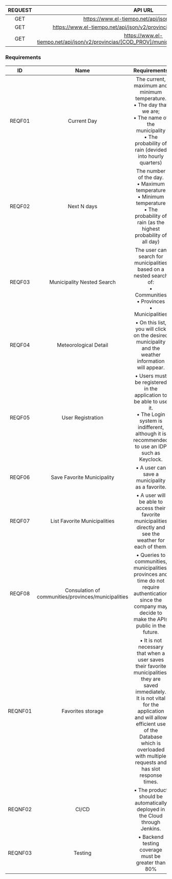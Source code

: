 | REQUEST | API URL                                                                                           |
|  :---:  |:-------------------------------------------------------------------------------------------------:|
| GET     | https://www.el-tiempo.net/api/json/v2/provincias                                                  |
| GET     | https://www.el-tiempo.net/api/json/v2/provincias/[COD_PROV]/municipios                            |
| GET     | https://www.el-tiempo.net/api/json/v2/provincias/[COD_PROV]/municipios/[first_5_INE_code_numbers] |

### Requirements
| ID      | Name                                                | Requirements
| :-----: | :-------------------------------------------------: | :-------------------------------------------------:
| REQF01  | Current Day                                         | The current, maximum and minimum temperature. <br /> • The day that we are; <br /> • The name of the municipality <br /> • The probability of rain (devided into hourly quarters)        |
| REQF02  | Next N days                                         | The number of the day. <br /> • Maximum temperature <br /> • Minimum temperature <br /> • The probability of rain (as the highest probability of all day)                                 |
| REQF03  | Municipality Nested Search                          | The user can search for municipalities based on a nested search of: <br /> • Communities <br /> • Provinces <br /> • Municipalities                                                  |
| REQF04  | Meteorological Detail                               | • On this list, you will click on the desired municipality and the weather information will appear. |
| REQF05  | User Registration                                   | • Users must be registered in the application to be able to use it. <br /> • The Login system is indifferent, although it is recommended to use an IDP such as Keyclock.               |
| REQF06  | Save Favorite Municipality                          | • A user can save a municipality as a favorite. |
| REQF07  | List Favorite Municipalities                        | • A user will be able to access their favorite municipalities directly and see the weather for each of them. |
| REQF08  | Consulation of communities/provinces/municipalities | • Queries to communities, municipalities, provinces and time do not require authentication since the company may decide to make the APIs public in the future.                          |
| REQNF01 | Favorites storage                                   | • It is not necessary that when a user saves their favorite municipalities, they are saved immediately. It is not vital for the application and will allow efficient use of the Database which is overloaded with multiple requests and has slot response times. |
| REQNF02 | CI/CD                                               | • The product should be automatically deployed in the Cloud through Jenkins. |
| REQNF03 | Testing                                             | • Backend testing coverage must be greater than 80% |
